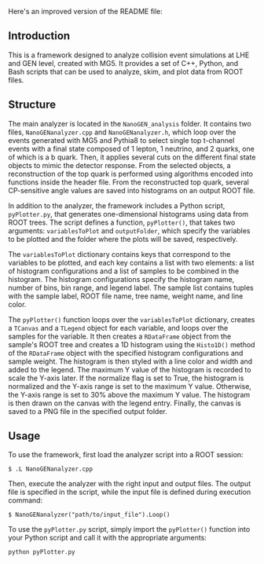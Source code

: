 Here's an improved version of the README file:

## Introduction

This is a framework designed to analyze collision event simulations at LHE and GEN level, created with MG5. It provides a set of C++, Python, and Bash scripts that can be used to analyze, skim, and plot data from ROOT files.

## Structure

The main analyzer is located in the `NanoGEN_analysis` folder. It contains two files, `NanoGENanalyzer.cpp` and `NanoGENanalyzer.h`, which loop over the events generated with MG5 and Pythia8 to select single top t-channel events with a final state composed of 1 lepton, 1 neutrino, and 2 quarks, one of which is a b quark. Then, it applies several cuts on the different final state objects to mimic the detector response. From the selected objects, a reconstruction of the top quark is performed using algorithms encoded into functions inside the header file. From the reconstructed top quark, several CP-sensitive angle values are saved into histograms on an output ROOT file.

In addition to the analyzer, the framework includes a Python script, `pyPlotter.py`, that generates one-dimensional histograms using data from ROOT trees. The script defines a function, `pyPlotter()`, that takes two arguments: `variablesToPlot` and `outputFolder`, which specify the variables to be plotted and the folder where the plots will be saved, respectively.

The `variablesToPlot` dictionary contains keys that correspond to the variables to be plotted, and each key contains a list with two elements: a list of histogram configurations and a list of samples to be combined in the histogram. The histogram configurations specify the histogram name, number of bins, bin range, and legend label. The sample list contains tuples with the sample label, ROOT file name, tree name, weight name, and line color.

The `pyPlotter()` function loops over the `variablesToPlot` dictionary, creates a `TCanvas` and a `TLegend` object for each variable, and loops over the samples for the variable. It then creates a `RDataFrame` object from the sample's ROOT tree and creates a 1D histogram using the `Histo1D()` method of the `RDataFrame` object with the specified histogram configurations and sample weight. The histogram is then styled with a line color and width and added to the legend. The maximum Y value of the histogram is recorded to scale the Y-axis later. If the normalize flag is set to True, the histogram is normalized and the Y-axis range is set to the maximum Y value. Otherwise, the Y-axis range is set to 30% above the maximum Y value. The histogram is then drawn on the canvas with the legend entry. Finally, the canvas is saved to a PNG file in the specified output folder.

## Usage

To use the framework, first load the analyzer script into a ROOT session:

```
$ .L NanoGENanalyzer.cpp
```

Then, execute the analyzer with the right input and output files. The output file is specified in the script, while the input file is defined during execution command:

```
$ NanoGENanalyzer("path/to/input_file").Loop()
```

To use the `pyPlotter.py` script, simply import the `pyPlotter()` function into your Python script and call it with the appropriate arguments:

```
python pyPlotter.py
```